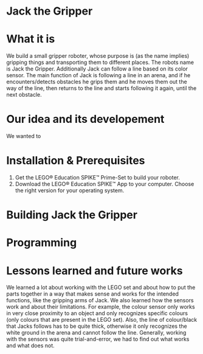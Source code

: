 # Jack the Gripper

# What it is
We build a small gripper roboter, whose purpose is (as the name implies) gripping things and transporting them to different places. The robots name is Jack the Gripper. Additionally Jack can follow a line based on its color sensor. The main function of Jack is following a line in an arena, and if he encounters/detects obstacles he grips them and he moves them out the way of the line, then returns to the line and starts following it again, until the next obstacle.

# Our idea and its developement
We wanted to 

# Installation & Prerequisites
1. Get the LEGO® Education SPIKE™ Prime-Set to build your roboter.
2. Download the LEGO® Education SPIKE™ App to your computer. Choose the right version for your operating system.

# Building Jack the Gripper

# Programming

# Lessons learned and future works
We learned a lot about working with the LEGO set and about how to put the parts together in a way that makes sense and works for the intended functions, like the gripping arms of Jack. 
We also learned how the sensors work and about their limitations. For example, the colour sensor only works in very close proximity to an object and only recognizes specific colours (only colours that are present in the LEGO set). Also, the line of colour/black that Jacks follows has to be quite thick, otherwise it only recognizes the white ground in the arena and cannot follow the line. Generally, working with the sensors was quite trial-and-error, we had to find out what works and what does not. 
